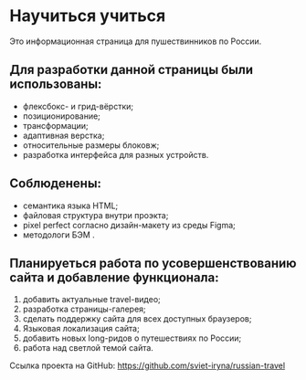 # **Научиться учиться**
Это информационная страница для пушествинников по России.

## __Для разработки данной страницы были использованы:__
* флексбокс- и грид-вёрстки;
* позиционирование;
* трансформации;
* адаптивная верстка;
* относительные размеры блоковж;
* разработка интерфейса для разных устройств.

 ## __Соблюденены:__
 * семантика языка HTML;
 * файловая структура внутри проэкта;
 * pixel perfect согласно дизайн-макету из среды Figma;
 * методологи БЭМ .

## Планируеться работа по усовершенствованию сайта и добавление функционала:
1. добавить актуальные travel-видео;
2. разработка страницы-галерея;
3. сделать поддержку сайта для всех доступных браузеров;
4. Языковая локализация сайта;
5. добавить новых long-ридов о путешествиях по России;
6. работа над светлой темой сайта.

Ссылка проекта на GitHub:
https://github.com/sviet-iryna/russian-travel